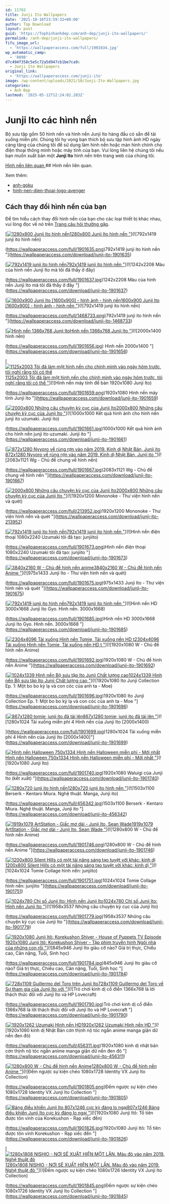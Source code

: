```yaml
---
id: 11783
title: Junji Ito Wallpapers
date: '2021-10-16T23:59:32+00:00'
author: Top Download
layout: post
guid: 'https://Tophinhanhdep.com/anh-dep/junji-ito-wallpapers/'
permalink: /anh-dep/junji-ito-wallpapers/
fifu_image_url:
  - 'https://wallpaperaccess.com/full/1901634.jpg'
wp_automatic_camp:
  - '8098'
d7c494f358c5e5c72a5d947cb1be7ca9:
  - Junji Ito Wallpapers
original_link:
  - 'https://wallpaperaccess.com/junji-ito'
image: /wp-content/uploads/2021/10/Junji-Ito-Wallpapers.jpg
categories:
  - Ảnh Đẹp
lastmod: '2025-05-12T12:24:02.283Z'
---
```

# Junji Ito các hình nền

Bộ sưu tập gồm 50 hình nền và hình nền Junji Ito hàng đầu có sẵn để tải xuống miễn phí. Chúng tôi hy vọng bạn thích bộ sưu tập hình ảnh HD ngày càng tăng của chúng tôi để sử dụng làm hình nền hoặc màn hình chính cho điện thoại thông minh hoặc máy tính của bạn. Vui lòng liên hệ chúng tôi nếu bạn muốn xuất bản một **Junji Ito** hình nền trên trang web của chúng tôi.

[Hình nền liên quan ](#related) ## Hình nền liên quan.

   
 Xem thêm:

   
- [anh-goku](https://tophinhanhdep.com/anh-anime/anh-goku/)
- [hinh-nen-dien-thoai-logo-avenger](https://tophinhanhdep.com/hinh-nen-dep/hinh-nen-dien-thoai-logo-avenger/)

## Cách thay đổi hình nền của bạn

Để tìm hiểu cách thay đổi hình nền của bạn cho các loại thiết bị khác nhau, vui lòng đọc về nó trên [Trang câu hỏi thường gặp](https://tophinhanhdep.com/faq/).

  
[[![1280x800 Junji Ito hình nền](https://wallpaperaccess.com/full/1901634.jpg)1280x800 Junji Ito hình nền "](https://wallpaperaccess.com/download/junji-ito-1901634)](![792x1419 junji ito hình nền)

(https://wallpaperaccess.com/full/1901635.png)792x1419 junji ito hình nền "](https://wallpaperaccess.com/download/junji-ito-1901635)

[[![792x1419 junji ito hình nền](https://wallpaperaccess.com/full/1468709.png)792x1419 junji ito hình nền "](https://wallpaperaccess.com/download/junji-ito-1468709)](![1242x2208 Màu của hình nền Junji Ito mà tôi đã thấy ở đây)

(https://wallpaperaccess.com/full/1901637.jpg)1242x2208 Màu của hình nền Junji Ito mà tôi đã thấy ở đây "](https://wallpaperaccess.com/download/junji-ito-1901637)

[[![1600x900 Junji Ito [1600x900] - hình ảnh - hình nền](https://wallpaperaccess.com/full/1901638.jpg)1600x900 Junji Ito \[1600x900\] - hình ảnh - hình nền "](https://wallpaperaccess.com/download/junji-ito-1901638)](![792x1419 junji ito hình nền)

(https://wallpaperaccess.com/full/1468733.png)792x1419 junji ito hình nền "](https://wallpaperaccess.com/download/junji-ito-1468733)

[[![Hình nền 1366x768 Junji Ito](https://wallpaperaccess.com/full/1901640.jpg)Hình nền 1366x768 Junji Ito "](https://wallpaperaccess.com/download/junji-ito-1901640)](![2000x1400 hình nền)

(https://wallpaperaccess.com/full/1901656.jpg) Hình nền 2000x1400 "](https://wallpaperaccess.com/download/junji-ito-1901656)

[[![1125x2003 Tôi đã làm một hình nền cho chính mình vào ngày hôm trước, tôi nghĩ rằng tôi có thể](https://wallpaperaccess.com/full/1901658.jpg)1125x2003 Tôi đã làm một hình nền cho chính mình vào ngày hôm trước, tôi nghĩ rằng tôi có thể "](https://wallpaperaccess.com/download/junji-ito-1901658)](![Hình nền máy tính để bàn 1920x1080 Junji Ito)

(https://wallpaperaccess.com/full/1901659.png)1920x1080 Hình nền máy tính Junji Ito "](https://wallpaperaccess.com/download/junji-ito-1901659)

[[![2000x800 Những câu chuyện kỳ ​​cục của Junji Ito](https://wallpaperaccess.com/full/1901660.jpg)2000x800 Những câu chuyện kỳ ​​cục của Junji Ito "](https://wallpaperaccess.com/download/junji-ito-1901660)](![1000x1000 Kết quả hình ảnh cho hình nền junji ito uzumaki.  Junji ito)

(https://wallpaperaccess.com/full/1901661.jpg)1000x1000 Kết quả hình ảnh cho hình nền junji ito uzumaki. Junji ito "](https://wallpaperaccess.com/download/junji-ito-1901661)

[[![872x1280 Nyyoro về rùng rợn vào năm 2019. Kinh dị Nhật Bản, Junji ito](https://wallpaperaccess.com/full/1901666.png)872x1280 Nyyoro về rùng rợn vào năm 2019. Kinh dị Nhật Bản, Junji ito "](https://wallpaperaccess.com/download/junji-ito-1901666)](![2083x1121 Wg - Chủ đề chung về hình nền)

(https://wallpaperaccess.com/full/1901667.jpg)2083x1121 Wg - Chủ đề chung về hình nền "](https://wallpaperaccess.com/download/junji-ito-1901667)

[[![2000x800 Những câu chuyện kỳ ​​cục của Junji Ito](https://wallpaperaccess.com/full/1901671.jpg)2000x800 Những câu chuyện kỳ ​​cục của Junji Ito "](https://wallpaperaccess.com/download/junji-ito-1901671)](![1920x1200 Mononoke - Thư viện hình nền và quét)

(https://wallpaperaccess.com/full/213952.jpg)1920x1200 Mononoke - Thư viện hình nền và quét "](https://wallpaperaccess.com/download/junji-ito-213952)

[[![792x1419 junji ito hình nền](https://wallpaperaccess.com/full/1901672.png)792x1419 junji ito hình nền "](https://wallpaperaccess.com/download/junji-ito-1901672)](![Hình nền điện thoại 1080x2240 Uzumaki tôi đã tạo: junjiito)

(https://wallpaperaccess.com/full/1901673.png)Hình nền điện thoại 1080x2240 Uzumaki tôi đã tạo: junjiito "](https://wallpaperaccess.com/download/junji-ito-1901673)

[[![3840x2160 W - Chủ đề hình nền anime](https://wallpaperaccess.com/full/1901674.png)3840x2160 W - Chủ đề hình nền Anime "](https://wallpaperaccess.com/download/junji-ito-1901674)](![975x1433 Junji Ito - Thư viện hình nền và quét)

(https://wallpaperaccess.com/full/1901675.jpg)975x1433 Junji Ito - Thư viện hình nền và quét "](https://wallpaperaccess.com/download/junji-ito-1901675)

[[![792x1419 junji ito hình nền](https://wallpaperaccess.com/full/1901684.png)792x1419 junji ito hình nền "](https://wallpaperaccess.com/download/junji-ito-1901684)](![Hình nền HD 3000x1668 Junji Ito Gyo.  Hình nền.  3000x1668)

(https://wallpaperaccess.com/full/1901685.jpg)Hình nền HD 3000x1668 Junji Ito Gyo. Hình nền. 3000x1668 "](https://wallpaperaccess.com/download/junji-ito-1901685)

[[![2304x4096 Tải xuống Hình nền Tomie, Tải xuống nền HD t](https://wallpaperaccess.com/full/1901687.jpg)2304x4096 Tải xuống Hình nền Tomie, Tải xuống nền HD t "](https://wallpaperaccess.com/download/junji-ito-1901687)](![1920x1080 W - Chủ đề hình nền Anime)

(https://wallpaperaccess.com/full/1901692.jpg)1920x1080 W - Chủ đề hình nền Anime "](https://wallpaperaccess.com/download/junji-ito-1901692)

[[![1024x1339 Hình nền Bộ sưu tập Ito Junji Chất lượng cao](https://wallpaperaccess.com/full/1901694.jpg)1024x1339 Hình nền Bộ sưu tập Ito Junji Chất lượng cao "](https://wallpaperaccess.com/download/junji-ito-1901694)](![1920x1080 Ito Junji Collection Ep.  1: Một bo bo kỳ lạ và con cóc của anh ta - Moe)

(https://wallpaperaccess.com/full/1901696.jpg)1920x1080 Ito Junji Collection Ep. 1: Một bo bo kỳ lạ và con cóc của anh ta - Moe "](https://wallpaperaccess.com/download/junji-ito-1901696)

[[![867x1280 tomie;  junji ito đã tải lên](https://wallpaperaccess.com/full/1901697.jpg)867x1280 tomie; junji ito đã tải lên "](https://wallpaperaccess.com/download/junji-ito-1901697)](![1280x1024 Tải xuống miễn phí 4 Hình nền của Junji Ito [2000x1400)

](https://wallpaperaccess.com/full/1901699.jpg)1280x1024 Tải xuống miễn phí 4 Hình nền của Junji Ito \[2000x1400\]"](https://wallpaperaccess.com/download/junji-ito-1901699)

[[![Hình nền Halloween 750x1334 Hình nền Halloween miễn phí - Mới nhất](https://wallpaperaccess.com/full/1901738.jpg)Hình nền Halloween 750x1334 Hình nền Halloween miễn phí - Mới nhất "](https://wallpaperaccess.com/download/junji-ito-1901738)](![1920x1080 Junji Ito)

(https://wallpaperaccess.com/full/1901740.jpg)1920x1080 Waluigi của Junji Ito (kết xuất) "](https://wallpaperaccess.com/download/junji-ito-1901740)

[[![1280x720 junji ito hình nền](https://wallpaperaccess.com/full/1901741.jpg)1280x720 junji ito hình nền "](https://wallpaperaccess.com/download/junji-ito-1901741)](![1503x1100 Berserk - Kentaro Miura.  Nghệ thuật.  Manga, Junji ito)

(https://wallpaperaccess.com/full/456342.jpg)1503x1100 Berserk - Kentaro Miura. Nghệ thuật. Manga, Junji ito "](https://wallpaperaccess.com/download/junji-ito-456342)

[[![1919x1079 ArtStation - Giấc mơ dài - Junji Ito, Sean Wade](https://wallpaperaccess.com/full/1901743.jpg)1919x1079 ArtStation - Giấc mơ dài - Junji Ito, Sean Wade "](https://wallpaperaccess.com/download/junji-ito-1901743)](![1280x800 W - Chủ đề hình nền Anime)

(https://wallpaperaccess.com/full/1901746.png)1280x800 W - Chủ đề hình nền Anime "](https://wallpaperaccess.com/download/junji-ito-1901746)

[[![1200x800 Silent Hills có một tài năng sáng tạo tuyệt vời khác: kinh dị](https://wallpaperaccess.com/full/1901750.jpg)1200x800 Silent Hills có một tài năng sáng tạo tuyệt vời khác: kinh dị "](https://wallpaperaccess.com/download/junji-ito-1901750)](![1024x1024 Tomie Collage hình nền: junjiito)

(https://wallpaperaccess.com/full/1901751.jpg)1024x1024 Tomie Collage hình nền: junjiito "](https://wallpaperaccess.com/download/junji-ito-1901751)

[[![1024x780 Chỉ số Junji Ito: Hình nền Junji Ito](https://wallpaperaccess.com/full/1901752.jpg)1024x780 Chỉ số Junji Ito: Hình nền Junji Ito "](https://wallpaperaccess.com/download/junji-ito-1901752)](![1958x3537 Những câu chuyện kỳ ​​cục của Junji Ito)

(https://wallpaperaccess.com/full/1901779.jpg)1958x3537 Những câu chuyện kỳ ​​cục của Junji Ito "](https://wallpaperaccess.com/download/junji-ito-1901779)

[[![1920x1080 Junji Itô: Korekushon Shiver - House of Puppets TV Episode](https://wallpaperaccess.com/full/1901781.jpg)1920x1080 Junji Itô: Korekushon Shiver - Tập phim truyền hình Ngôi nhà của những con rối "](https://wallpaperaccess.com/download/junji-ito-1901781)](![845x946 Junji Ito giàu cỡ nào?  Giá trị thực, Chiều cao, Cân nặng, Tuổi, Sinh học)

(https://wallpaperaccess.com/full/1901784.jpg)845x946 Junji Ito giàu cỡ nào? Giá trị thực, Chiều cao, Cân nặng, Tuổi, Sinh học "](https://wallpaperaccess.com/download/junji-ito-1901784)

[[![728x1109 Guillermo del Toro trên Junji Ito](https://wallpaperaccess.com/full/1901786.jpg)728x1109 Guillermo del Toro về Sự tham gia của Junji Ito với "](https://wallpaperaccess.com/download/junji-ito-1901786)](![Trò chơi kinh dị cổ điển 1366x768 là lời thách thức đối với Junji Ito và HP Lovecraft)

(https://wallpaperaccess.com/full/1901790.jpg)Trò chơi kinh dị cổ điển 1366x768 là lời thách thức đối với Junji Ito và HP Lovecraft "](https://wallpaperaccess.com/download/junji-ito-1901790)

[[![1920x1262 Uzumaki Hình nền HD](https://wallpaperaccess.com/full/1901794.jpg)1920x1262 Uzumaki Hình nền HD "](https://wallpaperaccess.com/download/junji-ito-1901794)](![1920x1080 kinh dị Nhật Bản cơn thịnh nộ tóc ngắn anime manga giận dữ nền đen đỏ)

(https://wallpaperaccess.com/full/456311.jpg)1920x1080 kinh dị nhật bản cơn thịnh nộ tóc ngắn anime manga giận dữ nền đen đỏ "](https://wallpaperaccess.com/download/junji-ito-456311)

[[![1280x800 W - Chủ đề hình nền Anime](https://wallpaperaccess.com/full/1901795.jpg)1280x800 W - Chủ đề hình nền Anime "](https://wallpaperaccess.com/download/junji-ito-1901795)](![Đếm ngược sự kiện chéo 1080x1728 Identity VX Junji Ito Collection)

(https://wallpaperaccess.com/full/1901805.png)Đếm ngược sự kiện chéo 1080x1728 Identity VX Junji Ito Collection "](https://wallpaperaccess.com/download/junji-ito-1901805)

[[![Bảng điều khiển Junji Ito 807x1246 cực kỳ đáng lo ngại](https://wallpaperaccess.com/full/1901813.jpg)807x1246 Bảng điều khiển Junji Ito cực kỳ đáng lo ngại "](https://wallpaperaccess.com/download/junji-ito-1901813)](![1920x1080 Junji Itô: Tổ tiên được tôn vinh của Korekushon - Rạp xiếc đến)

(https://wallpaperaccess.com/full/1901826.jpg)1920x1080 Junji Itô: Tổ tiên được tôn vinh Korekushon - Rạp xiếc đến "](https://wallpaperaccess.com/download/junji-ito-1901826)

[[![1280x1808 NISHIO - NƠI SẼ XUẤT HIỆN MỘT LẦN.  Màu đỏ vào năm 2019. Nghệ thuật đỏ](https://wallpaperaccess.com/full/1901838.jpg)1280x1808 NISHIO - NƠI SẼ XUẤT HIỆN MỘT LẦN. Màu đỏ vào năm 2019. Nghệ thuật đỏ "](https://wallpaperaccess.com/download/junji-ito-1901838)](![Đếm ngược sự kiện chéo 1080x1726 Identity VX Junji Ito Collection)

(https://wallpaperaccess.com/full/1901845.png)Đếm ngược sự kiện chéo 1080x1726 Identity VX Junji Ito Collection "](https://wallpaperaccess.com/download/junji-ito-1901845)
